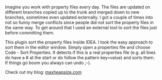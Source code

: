 Imagine you work with property files every day. The files are updated on different branches copied up to the trunk and merged down to new branches, sometimes even updated externally. I got a couple of times into not so funny merge conflicts since people did not sort the property files in the same way. To get around that I used an external tool to sort the files just before committing them.

This plugin sort the property files inside IDEA. I took the easy approach to sort them in the editor window. Simply open a properties file and choose Code - Sort Properties. It detects if this is a real properties file (e.g. all lines do have a # at the start or do follow the pattern key=value) and sorts them. If things go boom you always can undo ;-).

Check out my blog: [maxheapsize.com](http://maxheapsize.com)